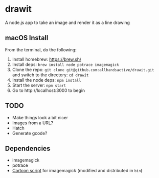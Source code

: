 # drawit

A node.js app to take an image and render it as a line drawing

## macOS Install

From the terminal, do the following:

1. Install homebrew: https://brew.sh/
2. Install deps: `brew install node potrace imagemagick`
3. Clone the repo: `git clone git@github.com:allhandsactive/drawit.git` and switch to the directory: `cd drawit`
4. Install the node deps: `npm install`
5. Start the server: `npm start`
6. Go to http://localhost:3000 to begin

## TODO

- Make things look a bit nicer
- Images from a URL?
- Hatch
- Generate gcode?

## Dependencies

- imagemagick
- potrace
- [Cartoon script](http://www.fmwconcepts.com/imagemagick/cartoon/index.php) for imagemagick (modified and distributed in `bin`)
